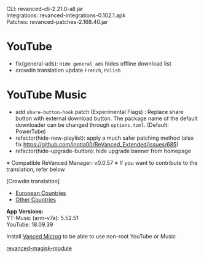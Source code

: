 CLI: revanced-cli-2.21.0-all.jar  
Integrations: revanced-integrations-0.102.1.apk  
Patches: revanced-patches-2.168.40.jar  

YouTube
==
- fix(general-ads): `Hide general ads` hides offline download list
- crowdin translation update
`French`, `Polish`


YouTube Music
==
- add `share-button-hook` patch (Experimental Flags)
: Replace share button with external download button. The package name of the default downloader can be changed through `options.toml`. (Default: PowerTube)
- refactor(hide-new-playlist): apply a much safer patching method (also fix https://github.com/inotia00/ReVanced_Extended/issues/685)
- refactor(hide-upgrade-button): hide upgrade banner from homepage


※ Compatible ReVanced Manager: v0.0.57
※ If you want to contribute to the translation, refer below

[Crowdin translation]
- [European Countries](https://crowdin.com/project/revancedextendedeu)
- [Other Countries](https://crowdin.com/project/revancedextended)
  
**App Versions:**  
YT-Music (arm-v7a): 5.52.51  
YouTube: 18.09.39  

Install [Vanced Microg](https://github.com/TeamVanced/VancedMicroG/releases) to be able to use non-root YouTube or Music  

[revanced-magisk-module](https://github.com/j-hc/revanced-magisk-module)  
